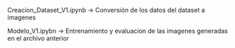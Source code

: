Creacion_Dataset_V1.ipynb -> Conversión de los datos del dataset a imagenes

Modelo_V1.ipybn -> Entrenamiento y evaluacion de las imagenes generadas en el archivo anterior
